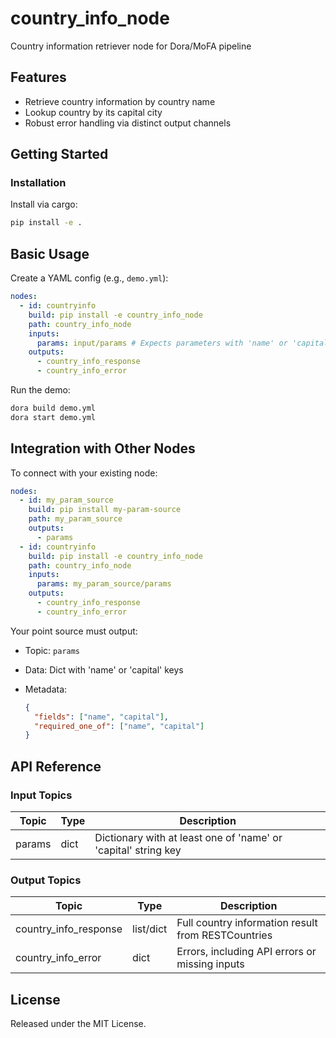 # country_info_node

Country information retriever node for Dora/MoFA pipeline

## Features
- Retrieve country information by country name
- Lookup country by its capital city
- Robust error handling via distinct output channels

## Getting Started

### Installation
Install via cargo:
```bash
pip install -e .
````

## Basic Usage

Create a YAML config (e.g., `demo.yml`):

```yaml
nodes:
  - id: countryinfo
    build: pip install -e country_info_node
    path: country_info_node
    inputs:
      params: input/params # Expects parameters with 'name' or 'capital'
    outputs:
      - country_info_response
      - country_info_error
```

Run the demo:

```bash
dora build demo.yml
dora start demo.yml
```


## Integration with Other Nodes

To connect with your existing node:

```yaml
nodes:
  - id: my_param_source
    build: pip install my-param-source
    path: my_param_source
    outputs:
      - params
  - id: countryinfo
    build: pip install -e country_info_node
    path: country_info_node
    inputs:
      params: my_param_source/params
    outputs:
      - country_info_response
      - country_info_error
```

Your point source must output:

* Topic: `params`
* Data: Dict with 'name' or 'capital' keys
* Metadata:

  ```json
  {
    "fields": ["name", "capital"],
    "required_one_of": ["name", "capital"]
  }
  ```

## API Reference

### Input Topics

| Topic                      | Type            | Description                                                    |
| -------------------------- | --------------- | -------------------------------------------------------------- |
| params                     | dict            | Dictionary with at least one of 'name' or 'capital' string key |

### Output Topics

| Topic                   | Type   | Description                                        |
| ----------------------  | ------ | -------------------------------------------------- |
| country_info_response   | list/dict | Full country information result from RESTCountries  |
| country_info_error      | dict     | Errors, including API errors or missing inputs      |


## License

Released under the MIT License.
